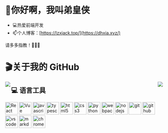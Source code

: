# 👋你好啊，我叫弟皇侠

<!--
**wangxin-tian/wangxin-tian** is a ✨ _special_ ✨ repository because its `README.md` (this file) appears on your GitHub profile.

Here are some ideas to get you started:

- 🙋‍♂️就职于----
- 🔭 I’m currently working on ...
- 🌱 I’m currently learning ...
- 👯 I’m looking to collaborate on ...
- 🤔 I’m looking for help with ...
- 💬 Ask me about ...
- 📫 How to reach me: ...
- 😄 Pronouns: ...
- ⚡ Fun fact: ...
- ⌨️掘金：https://juejin.cn/user/4046671739628798
![Github Stats](https://github-readme-stats.vercel.app/api?username=wangxin-tian&show_icons=true)
![Top Langs](https://github-readme-stats.vercel.app/api/top-langs/?username=wangxin-tian&layout=compact)
-->

- 💻热爱前端开发
- 📫个人博客：[https://lzxjack.top/](https://dhxia.xyz/)

请多多指教！🖤🖤🖤

# 🎬关于我的 GitHub

<img align="left" src="https://github-readme-stats.vercel.app/api?username=wangxin-tian&show_icons=true" />
<img align="right" src="https://github-readme-stats.vercel.app/api/top-langs/?username=wangxin-tian&layout=compact" />

## :computer: 语言工具

<div style="flex">
<img src="https://cdn.jsdelivr.net/gh/devicons/devicon/icons/react/react-original.svg" width="40" height="40" alt="React"/>
<img src="https://cdn.jsdelivr.net/gh/devicons/devicon/icons/vuejs/vuejs-original.svg" width="40" height="40" alt="Vue"/>
<!-- <img src="https://cdn.jsdelivr.net/gh/devicons/devicon/icons/nextjs/nextjs-original.svg" width="40" height="40" alt="Next.js"/> -->
<img src="https://cdn.jsdelivr.net/gh/devicons/devicon/icons/javascript/javascript-original.svg" width="40" height="40" alt="javascript"/>
<img src="https://cdn.jsdelivr.net/gh/devicons/devicon/icons/typescript/typescript-original.svg"  width="40" height="40" alt="typescript"/>
<img src="https://cdn.jsdelivr.net/gh/devicons/devicon/icons/html5/html5-original.svg" width="40" height="40" alt="html5"/>
<img src="https://cdn.jsdelivr.net/gh/devicons/devicon/icons/css3/css3-original.svg" width="40" height="40" alt="css3"/>
<img src="https://cdn.jsdelivr.net/gh/devicons/devicon/icons/python/python-original.svg" width="40" height="40" alt="python"/>
<img src="https://cdn.jsdelivr.net/gh/devicons/devicon/icons/webpack/webpack-original.svg" width="40" height="40" alt="webpack"/>
<img src="https://cdn.jsdelivr.net/gh/devicons/devicon/icons/nodejs/nodejs-original.svg" width="40" height="40" alt="nodejs"/>
<img src="https://cdn.jsdelivr.net/gh/devicons/devicon/icons/git/git-original.svg" width="40" height="40" alt="git"/>
<img src="https://cdn.jsdelivr.net/gh/devicons/devicon/icons/github/github-original.svg"  width="40" height="40" alt="github"/>
<img src="https://cdn.jsdelivr.net/gh/devicons/devicon/icons/vscode/vscode-original.svg" width="40" height="40" alt="vscode"/>
<img src="https://cdn.jsdelivr.net/gh/devicons/devicon/icons/markdown/markdown-original.svg" width="40" height="40" alt="markdown"/>
<img src="https://cdn.jsdelivr.net/gh/devicons/devicon/icons/chrome/chrome-original.svg" width="40" height="40" alt="chrome"/>
<!-- <img src="https://cdn.jsdelivr.net/gh/devicons/devicon/icons/firefox/firefox-original.svg" width="40" height="40" alt="firefox"/>           -->
<!-- <img src="https://cdn.jsdelivr.net/gh/devicons/devicon/icons/safari/safari-original.svg" width="40" height="40" alt="safari"/>           -->
<!-- <img src="https://cdn.jsdelivr.net/gh/devicons/devicon/icons/figma/figma-original.svg" width="40" height="40" alt="figma"/> -->
